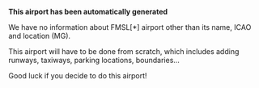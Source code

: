 **This airport has been automatically generated**

We have no information about FMSL[*] airport other than its name, ICAO and location (MG).

This airport will have to be done from scratch, which includes adding runways, taxiways, parking locations, boundaries...

Good luck if you decide to do this airport!